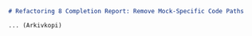 ```markdown
# Refactoring 8 Completion Report: Remove Mock-Specific Code Paths

... (Arkivkopi)
```
